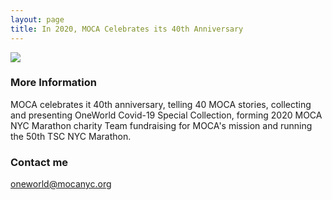 ```yaml
---
layout: page
title: In 2020, MOCA Celebrates its 40th Anniversary  
---
```


![](https://user-images.githubusercontent.com/47676628/83377627-bf09b700-a408-11ea-9ba6-6df690305d35.jpg)

### More Information

MOCA celebrates it 40th anniversary, telling 40 MOCA stories, collecting and presenting OneWorld Covid-19 Special Collection, forming 2020 MOCA NYC Marathon charity Team fundraising for MOCA's mission and running the 50th TSC NYC Marathon.

### Contact me

[oneworld@mocanyc.org](mailto:oneworld@mocanyc.org)
